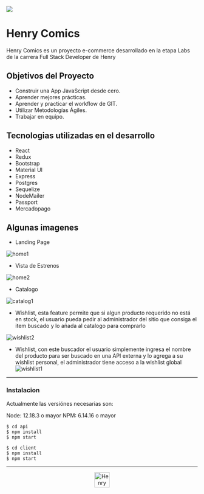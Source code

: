 <p align='left'>
    <img src='https://static.wixstatic.com/media/85087f_0d84cbeaeb824fca8f7ff18d7c9eaafd~mv2.png/v1/fill/w_160,h_30,al_c,q_85,usm_0.66_1.00_0.01/Logo_completo_Color_1PNG.webp'
    />    
 </p> 
 
# Henry Comics
 Henry Comics es un proyecto e-commerce desarrollado en la etapa Labs de la carrera Full Stack Developer de Henry

## Objetivos del Proyecto
 
- Construir una App JavaScript desde cero.
- Aprender mejores prácticas.
- Aprender y practicar el workflow de GIT.
- Utilizar Metodologías Ágiles.
- Trabajar en equipo.

## Tecnologias utilizadas en el desarrollo
 
- React
- Redux
- Bootstrap
- Material UI
- Express
- Postgres
- Sequelize
- NodeMailer
- Passport
- Mercadopago


## Algunas imagenes
- Landing Page

![home1](https://user-images.githubusercontent.com/67916064/99161278-75b7d600-26cf-11eb-8dea-e17ac4a5f562.png)

- Vista de Estrenos

![home2](https://user-images.githubusercontent.com/67916064/99161279-77819980-26cf-11eb-9d17-ecfbbdaa17fb.png)

- Catalogo

![catalog1](https://user-images.githubusercontent.com/67916064/99161277-73ee1280-26cf-11eb-92c7-01a702f72b80.png)

- Wishlist, esta feature permite que si algun producto requerido no está en stock, el usuario pueda pedir al administrador del sitio que consiga el item buscado y lo añada al catalogo para comprarlo

![wishlist2](https://user-images.githubusercontent.com/67916064/99161275-72bce580-26cf-11eb-971b-c8aeb02d60c9.png)

- Wishlist, con este buscador el usuario simplemente ingresa el nombre del producto para ser buscado en una API externa y lo agrega a su wishlist personal, el administrador tiene acceso a la wishlist global
![wishlist1](https://user-images.githubusercontent.com/67916064/99161280-78b2c680-26cf-11eb-8b3a-f4ce81adcbfb.png)

*****
### Instalacion

Actualmente las versiónes necesarias son:

Node: 12.18.3 o mayor
NPM: 6.14.16 o mayor

```
$ cd api
$ npm install
$ npm start

$ cd client
$ npm install
$ npm start

```

*****
<p align="center">
  <img src='https://user-images.githubusercontent.com/67916064/99161386-9896ba00-26d0-11eb-9d1c-3b9f0a3cc4fe.png' alt='Henry Comics' height=40 width=40
    /> 
 </p>





